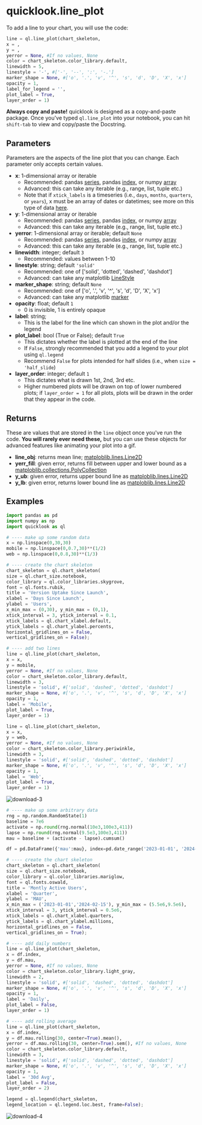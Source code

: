 # quicklook.line_plot
To add a line to your chart, you will use the code:
```python
line = ql.line_plot(chart_skeleton,
x = ,
y = ,
yerror = None, #If no values, None
color = chart_skeleton.color_library.default,
linewidth = 5,
linestyle = '-', #['-', '--', ':', '-.']
marker_shape = None, #['o', '.', 'v', '^', 's', 'd', 'D', 'X', 'x']
opacity = 1,
label_for_legend = '',
plot_label = True,
layer_order = 1)
```

**Always copy and paste!** quicklook is designed as a copy-and-paste package. Once you've typed `ql.line_plot` into your notebook, you can hit `shift-tab` to view and copy/paste the Docstring.
## Parameters
Parameters are the aspects of the line plot that you can change. Each parameter only accepts certain values.
- **x**: 1-dimensional array or iterable
    - Recommended: pandas [series](https://pandas.pydata.org/docs/reference/api/pandas.Series.html), pandas [index](https://pandas.pydata.org/docs/reference/api/pandas.Index.html), or numpy [array](https://numpy.org/doc/stable/reference/generated/numpy.array.html)
    - Advanced: this can take any iterable (e.g., range, list, tuple etc.)
    - Note that if `xtick_labels` is a timeseries (i.e., `days`, `months`, `quarters`, or `years`), x must be an array of dates or datetimes; see more on this type of data [here](https://docs.python.org/3/library/datetime.html).
- **y**: 1-dimensional array or iterable
    - Recommended: pandas [series](https://pandas.pydata.org/docs/reference/api/pandas.Series.html), pandas [index](https://pandas.pydata.org/docs/reference/api/pandas.Index.html), or numpy [array](https://numpy.org/doc/stable/reference/generated/numpy.array.html)
    - Advanced: this can take any iterable (e.g., range, list, tuple etc.)
- **yerror**: 1-dimensional array or iterable; default `None`
    - Recommended: pandas [series](https://pandas.pydata.org/docs/reference/api/pandas.Series.html), pandas [index](https://pandas.pydata.org/docs/reference/api/pandas.Index.html), or numpy [array](https://numpy.org/doc/stable/reference/generated/numpy.array.html)
    - Advanced: this can take any iterable (e.g., range, list, tuple etc.)
- **linewidth**: integer; default `3`
    - Recommended: values between 1-10
- **linestyle**: string; default `'solid'`
    - Recommended: one of ['solid', 'dotted', 'dashed', 'dashdot']
    - Advanced: can take any matplotlib [LineStyle](https://matplotlib.org/stable/gallery/lines_bars_and_markers/linestyles.html)
- **marker_shape**: string; default `None`
    - Recommended: one of ['o', '.', 'v', '^', 's', 'd', 'D', 'X', 'x']
    - Advanced: can take any matplotlib [marker](https://matplotlib.org/stable/api/markers_api.html)
- **opacity**: float; default `1`
    - 0 is invisible, 1 is entirely opaque
- **label**: string;
    - This is the label for the line which can shown in the plot and/or the legend
- **plot_label**: bool (True or False); default `True`
    - This dictates whether the label is plotted at the end of the line
    - If `False`, strongly recommended that you add a legend to your plot using `ql.legend`
    - Recommend `False` for plots intended for half slides (i.e., when `size = 'half_slide`)
- **layer_order**: integer; default `1`
    - This dictates what is drawn 1st, 2nd, 3rd etc.
    - Higher numbered plots will be drawn on top of lower numbered plots; if `layer_order = 1` for all plots, plots will be drawn in the order that they appear in the code.
## Returns
These are values that are stored in the `line` object once you've run the code. **You will rarely ever need these,** but you can use these objects for advanced features like animating your plot into a gif.
- **line_obj**: returns mean line; [matploblib.lines.Line2D](https://matplotlib.org/stable/api/_as_gen/matplotlib.lines.Line2D.html#matplotlib.lines.Line2D)
- **yerr_fill**: given error, returns fill between upper and lower bound as a [matploblib.collections.PolyCollection](https://matplotlib.org/stable/api/collections_api.html#matplotlib.collections.PolyCollection)
- **y_ub**: given error, returns upper bound line as [matploblib.lines.Line2D](https://matplotlib.org/stable/api/_as_gen/matplotlib.lines.Line2D.html#matplotlib.lines.Line2D)
- **y_lb**: given error, returns lower bound line as [matploblib.lines.Line2D](https://matplotlib.org/stable/api/_as_gen/matplotlib.lines.Line2D.html#matplotlib.lines.Line2D)

## Examples
```python
import pandas as pd
import numpy as np
import quicklook as ql
```
```python
# ---- make up some random data
x = np.linspace(0,30,30)
mobile = np.linspace(0,0.7,30)**(1/2)
web = np.linspace(0,0.8,30)**(1/3)

# ---- create the chart skeleton
chart_skeleton = ql.chart_skeleton(
size = ql.chart_size.notebook,
color_library = ql.color_libraries.skygrove,
font = ql.fonts.rubik,
title = 'Version Uptake Since Launch',
xlabel = 'Days Since Launch',
ylabel = 'Users',
x_min_max = (0,30), y_min_max = (0,1),
xtick_interval = 3, ytick_interval = 0.1,
xtick_labels = ql.chart_xlabel.default,
ytick_labels = ql.chart_ylabel.percents,
horizontal_gridlines_on = False,
vertical_gridlines_on = False);

# ---- add two lines
line = ql.line_plot(chart_skeleton,
x = x,
y = mobile,
yerror = None, #If no values, None
color = chart_skeleton.color_library.default,
linewidth = 3,
linestyle = 'solid', #['solid', 'dashed', 'dotted', 'dashdot']
marker_shape = None, #['o', '.', 'v', '^', 's', 'd', 'D', 'X', 'x']
opacity = 1,
label = 'Mobile',
plot_label = True,
layer_order = 1)

line = ql.line_plot(chart_skeleton,
x = x,
y = web,
yerror = None, #If no values, None
color = chart_skeleton.color_library.periwinkle,
linewidth = 3,
linestyle = 'solid', #['solid', 'dashed', 'dotted', 'dashdot']
marker_shape = None, #['o', '.', 'v', '^', 's', 'd', 'D', 'X', 'x']
opacity = 1,
label = 'Web',
plot_label = True,
layer_order = 1)
```
![download-3](https://github.com/alexdsbreslav/quicklook/assets/21344372/d09cd806-5603-4710-ac3f-480b1ab9d400)

```python
# ---- make up some arbitrary data
rng = np.random.RandomState(1)
baseline = 7e6
activate = np.round(rng.normal(10e3,100e3,411))
lapse = np.round(rng.normal(9.5e3,100e3,411))
mau = baseline + (activate - lapse).cumsum()

df = pd.DataFrame({'mau':mau}, index=pd.date_range('2023-01-01', '2024-02-15'))

# ---- create the chart skeleton
chart_skeleton = ql.chart_skeleton(
size = ql.chart_size.notebook,
color_library = ql.color_libraries.mariglow,
font = ql.fonts.oswald,
title = 'Montly Active Users',
xlabel = 'Quarter',
ylabel = 'MAU',
x_min_max = ('2023-01-01','2024-02-15'), y_min_max = (5.5e6,9.5e6),
xtick_interval = 3, ytick_interval = 0.5e6,
xtick_labels = ql.chart_xlabel.quarters,
ytick_labels = ql.chart_ylabel.millions,
horizontal_gridlines_on = False,
vertical_gridlines_on = True);

# ---- add daily numbers
line = ql.line_plot(chart_skeleton,
x = df.index,
y = df.mau,
yerror = None, #If no values, None
color = chart_skeleton.color_library.light_gray,
linewidth = 2,
linestyle = 'solid', #['solid', 'dashed', 'dotted', 'dashdot']
marker_shape = None, #['o', '.', 'v', '^', 's', 'd', 'D', 'X', 'x']
opacity = 1,
label = 'Daily',
plot_label = False,
layer_order = 1)

# ---- add rolling average
line = ql.line_plot(chart_skeleton,
x = df.index,
y = df.mau.rolling(30, center=True).mean(),
yerror = df.mau.rolling(30, center=True).sem(), #If no values, None
color = chart_skeleton.color_library.default,
linewidth = 3,
linestyle = 'solid', #['solid', 'dashed', 'dotted', 'dashdot']
marker_shape = None, #['o', '.', 'v', '^', 's', 'd', 'D', 'X', 'x']
opacity = 1,
label = '30d Avg',
plot_label = False,
layer_order = 2)

legend = ql.legend(chart_skeleton,
legend_location = ql.legend.loc.best, frame=False);
```
![download-4](https://github.com/alexdsbreslav/quicklook/assets/21344372/d73e1039-67a1-4090-981b-7fac5e647aee)
